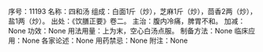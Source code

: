 序号：11193
名称：四和汤
组成：白面1斤（炒），芝麻1斤（炒），茴香2两（炒），盐1两（炒）。
出处：《饮膳正要》卷二。
主治：腹内冷痛，脾胃不和。
加减：None
功效：None
用法用量：上为末，空心白汤点服。
制备方法：None
临床应用：None
各家论述：None
用药禁忌：None
附注：None
